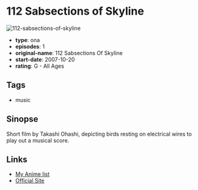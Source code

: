 # 112 Sabsections of Skyline

![112-sabsections-of-skyline](https://cdn.myanimelist.net/images/anime/1651/99098.jpg)

-   **type**: ona
-   **episodes**: 1
-   **original-name**: 112 Sabsections Of Skyline
-   **start-date**: 2007-10-20
-   **rating**: G - All Ages

## Tags

-   music

## Sinopse

Short film by Takashi Ohashi, depicting birds resting on electrical wires to play out a musical score.

## Links

-   [My Anime list](https://myanimelist.net/anime/39286/112_Sabsections_of_Skyline)
-   [Official Site](https://vimeo.com/789811)
